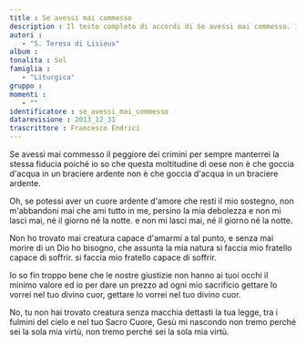 ```yaml
--- 
title : Se avessi mai commesso
description : Il testo completo di accordi di Se avessi mai commesso. Inseriscila nel tuo canzoniere!
autori : 
   - "S. Teresa di Lisieux"
album : 
tonalita : Sol
famiglia : 
   - "Liturgica"
gruppo : 
momenti : 
   - ""
identificatore : se_avessi_mai_commesso
datarevisione : 2013_12_31
trascrittore : Francesco Endrici
--- 
```




Se avessi mai commesso il peggiore dei crimini
per sempre manterrei la stessa fiducia
poiché io so che questa moltitudine di oese
non è che goccia d'acqua in un braciere ardente
non è che goccia d'acqua in un braciere ardente.


Oh, se potessi aver un cuore ardente d'amore
che resti il mio sostegno, non m'abbandoni mai
che ami tutto in me, persino la mia debolezza
e non mi lasci mai, né il giorno né la notte.
e non mi lasci mai, né il giorno né la notte.


Non ho trovato mai creatura capace
d'amarmi a tal punto, e senza mai morire
di un Dio ho bisogno, che assunta la mia natura
si faccia mio fratello capace di soffrir.
si faccia mio fratello capace di soffrir.


Io so fin troppo bene che le nostre giustizie
non hanno ai tuoi occhi il minimo valore
ed io per dare un prezzo ad ogni mio sacrificio
gettare lo vorrei nel tuo divino cuor,
gettare lo vorrei nel tuo divino cuor.


No, tu non hai trovato creatura senza macchia
dettasti la tua legge, tra i fulmini del cielo
e nel tuo Sacro Cuore, Gesù mi nascondo
non tremo perché sei la sola mia virtù,
non tremo perché sei la sola mia virtù.


